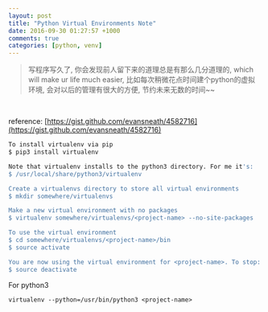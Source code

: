 ```yaml
---
layout: post
title: "Python Virtual Environments Note"
date: 2016-09-30 01:27:57 +1000
comments: true
categories: [python, venv]
---
```



> 写程序写久了, 你会发现前人留下来的道理总是有那么几分道理的, which will make ur life much easier, 比如每次稍微花点时间建个python的虚拟环境, 会对以后的管理有很大的方便, 节约未来无数的时间~~    

<!--more-->
<br>   

reference: [https://gist.github.com/evansneath/4582716](https://gist.github.com/evansneath/4582716)

```bash
To install virtualenv via pip
$ pip3 install virtualenv

Note that virtualenv installs to the python3 directory. For me it's:
$ /usr/local/share/python3/virtualenv

Create a virtualenvs directory to store all virtual environments
$ mkdir somewhere/virtualenvs

Make a new virtual environment with no packages
$ virtualenv somewhere/virtualenvs/<project-name> --no-site-packages

To use the virtual environment
$ cd somewhere/virtualenvs/<project-name>/bin
$ source activate

You are now using the virtual environment for <project-name>. To stop:
$ source deactivate
```

For python3     
```
virtualenv --python=/usr/bin/python3 <project-name>
```